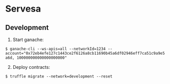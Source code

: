 # Servesa

## Development

1. Start ganache:

`$ ganache-cli --ws-apis=all --networkId=1234 --account="0x72eb4efe127c1443ce2f6126a8cb11690b45a6df02946eff7ca51c9a9e5a6d, 100000000000000000000"`

2. Deploy contracts:

`$ truffle migrate --network=development --reset`
